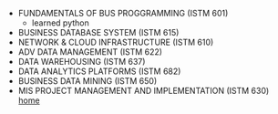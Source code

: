 - FUNDAMENTALS OF BUS PROGGRAMMING (ISTM 601)
    - learned python 
- BUSINESS DATABASE SYSTEM (ISTM 615)
- NETWORK & CLOUD INFRASTRUCTURE (ISTM 610)
- ADV DATA MANAGEMENT (ISTM 622)
- DATA WAREHOUSING (ISTM 637)
- DATA ANALYTICS PLATFORMS (ISTM 682)
- BUSINESS DATA MINING (ISTM 650)
- MIS PROJECT MANAGEMENT AND IMPLEMENTATION (ISTM 630)
[home](/benicerxd.github.io/README.md)